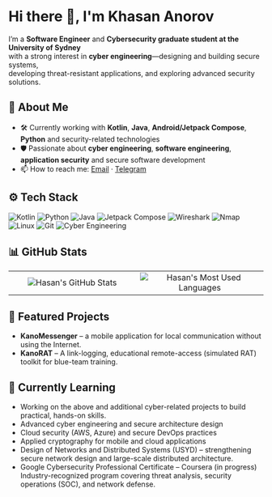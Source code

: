 
# Hi there 👋, I'm Khasan Anorov

I’m a **Software Engineer** and **Cybersecurity graduate student at the University of Sydney**  
with a strong interest in **cyber engineering**—designing and building secure systems,  
developing threat-resistant applications, and exploring advanced security solutions.

## 🧩 About Me
- 🛠 Currently working with **Kotlin**, **Java**, **Android/Jetpack Compose**, **Python** and security-related technologies  
- 🛡 Passionate about **cyber engineering**, **software engineering**, **application security** and secure software development  
- 📫 How to reach me: [Email](mailto:anorovhasan@gmail.com) · [Telegram](https://t.me/anorov_hasan)

## ⚙️ Tech Stack
![Kotlin](https://img.shields.io/badge/Kotlin-0095D5?style=flat&logo=kotlin&logoColor=white)
![Python](https://img.shields.io/badge/Python-3776AB?style=flat&logo=python&logoColor=white)
![Java](https://img.shields.io/badge/Java-007396?style=flat&logo=java&logoColor=white)
![Jetpack Compose](https://img.shields.io/badge/Jetpack%20Compose-4285F4?style=flat&logo=jetpackcompose&logoColor=white)
![Wireshark](https://img.shields.io/badge/Wireshark-1679A7?style=flat&logo=wireshark&logoColor=white)
![Nmap](https://img.shields.io/badge/Nmap-2E3440?style=flat&logo=nmap&logoColor=white)
![Linux](https://img.shields.io/badge/Linux-FCC624?style=flat&logo=linux&logoColor=black)
![Git](https://img.shields.io/badge/Git-F05032?style=flat&logo=git&logoColor=white)
![Cyber Engineering](https://img.shields.io/badge/Cyber%20Engineering-5A5A5A?style=flat&logo=hackthebox&logoColor=white)

## 📊 GitHub Stats


<table align="center" width="100%" cellspacing="0" cellpadding="0">
  <tr>
    <td width="50%" align="center" valign="middle">
      <img src="https://github-readme-stats.vercel.app/api?username=HasanAnorov&show_icons=true&title_color=ffffff&icon_color=bb2acf&text_color=daf7dc&bg_color=151515&border_color=ffffff&hide_border=false&border_radius=6" alt="Hasan's GitHub Stats"/>
    </td>
    <td width="50%" align="center" valign="middle">
      <!-- Most Used Languages -->
      <img src="https://github-readme-stats.vercel.app/api/top-langs/?username=HasanAnorov&layout=compact&langs_count=8&custom_title=Most%20Used%20Languages&card_width=420&title_color=ffffff&text_color=daf7dc&bg_color=151515&border_color=ffffff&hide_border=false&border_radius=6" alt="Hasan's Most Used Languages"/>
    </td>
  </tr>
</table>





## 🚀 Featured Projects
- **KanoMessenger** – a mobile application for local communication without using the Internet.
- **KanoRAT** – A link-logging, educational remote-access (simulated RAT) toolkit for blue-team training.

## 🌱 Currently Learning
- Working on the above and additional cyber-related projects to build practical, hands-on skills.
- Advanced cyber engineering and secure architecture design  
- Cloud security (AWS, Azure) and secure DevOps practices  
- Applied cryptography for mobile and cloud applications
- Design of Networks and Distributed Systems (USYD) – strengthening secure network design and large-scale distributed architecture.
- Google Cybersecurity Professional Certificate – Coursera (in progress)
Industry-recognized program covering threat analysis, security operations (SOC), and network defense.
